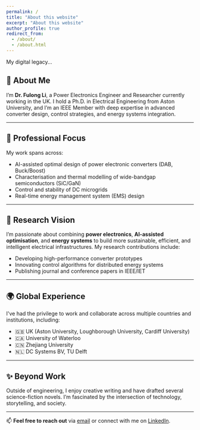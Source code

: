 ```yaml
---
permalink: /
title: "About this website"
excerpt: "About this website"
author_profile: true
redirect_from: 
  - /about/
  - /about.html
---
```


My digital legacy...

## 👋 About Me

I’m **Dr. Fulong Li**, a Power Electronics Engineer and Researcher currently working in the UK. 
I hold a Ph.D. in Electrical Engineering from Aston University, and I’m an IEEE Member with deep expertise in advanced converter design, control strategies, and energy systems integration.

---

## 💼 Professional Focus

My work spans across:
- AI-assisted optimal design of power electronic converters (DAB, Buck/Boost)
- Characterisation and thermal modelling of wide-bandgap semiconductors (SiC/GaN)
- Control and stability of DC microgrids
- Real-time energy management system (EMS) design

---

## 🔬 Research Vision

I’m passionate about combining **power electronics**, **AI-assisted optimisation**, and **energy systems** to build more sustainable, efficient, and intelligent electrical infrastructures. My research contributions include:
- Developing high-performance converter prototypes
- Innovating control algorithms for distributed energy systems
- Publishing journal and conference papers in IEEE/IET

---

## 🌍 Global Experience

I've had the privilege to work and collaborate across multiple countries and institutions, including:
- 🇬🇧 UK (Aston University, Loughborough University, Cardiff University)
- 🇨🇦 University of Waterloo
- 🇨🇳 Zhejiang University
- 🇳🇱 DC Systems BV, TU Delft

---

## ✨ Beyond Work

Outside of engineering, I enjoy creative writing and have drafted several science-fiction novels. I’m fascinated by the intersection of technology, storytelling, and society.

---

📫 **Feel free to reach out** via [email](mailto:fulong.li@ieee.org) or connect with me on [LinkedIn](https://www.linkedin.com/in/fulong-li-6bb443127/).



[//]: # ()
[//]: # (About me )

[//]: # (-)

[//]: # ()
[//]: # (Fulong Li &#40;Member, IEEE&#41; received his B.S. degree in electrical engineering from Yangzhou University, Yangzhou, China, in 2015, and his Ph.D. degree from Aston University, Birmingham, U.K., in 2019. He is currently a power electronics engineer at CSA Catapult. Prior to joining CSA Catapult, he worked as a Research Associate at Loughborough University, Loughborough, U.K. )

[//]: # ()
[//]: # (His research interests and expertise include SiC/GaN switching device characterization and reliability testing; the design, control and stability analysis of power electronics converters, and their applications in DC microgrids, and the design of energy management systems &#40;EMS&#41; for microgrids, such as optimal power flow control for PV, battery, fuel cell, etc.)
